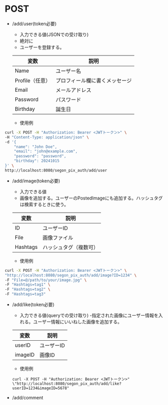 # POST

- /add/user(token必要)

    - 入力できる値(JSONでの受け取り)
    - 絶対に
    - ユーザーを登録する。

    | 変数      |     説明     |
    |-----------|-----------|
    |Name       |  ユーザー名   |
    |Profile（任意）   |  プロフィール欄に書くメッセージ  |
    |Email      |  メールアドレス  |
    |Password       | パスワード  |
    |Birthday   |  誕生日      |

    - 使用例

```bash
curl -X POST -H "Authorization: Bearer <JWTトークン>" \
-H "Content-Type: application/json" \
-d '{
    "name": "John Doe",
    "email": "john@example.com",
    "password": "password",
    "birthday": 20241015
}' \
http://localhost:8080/segon_pix_auth/add/user
```


- /add/image(token必要)
    - 入力できる値
    - 画像を追加する。ユーザーのPostedImageにも追加する。ハッシュタグは検索するときに使う。

    | 変数      | 説明|
    |-----------|-----|
    |ID       |   ユーザーID   |
    |File    |   画像ファイル   |
    |Hashtags     | ハッシュタグ（複数可） |


    - 使用例

```bash
curl -X POST -H "Authorization: Bearer <JWTトークン>" \
"http://localhost:8080/segon_pix_auth/add/image?ID=1234" \
-F "File=@/path/to/your/image.jpg" \
-F "Hashtags=tag1" \
-F "Hashtags=tag2" \
-F "Hashtags=tag3"
```

- /add/like(token必要)
    - 入力できる値(queryでの受け取り)
    -指定された画像にユーザー情報を入れる。ユーザー情報にいいねした画像を追加する。

    | 変数      |     説明     |
    |-----------|-----------|
    |userID     |  ユーザーID  |
    |imageID    |  画像ID  |

    - 使用例

    ```
    curl -X POST -H "Authorization: Bearer <JWTトークン>" \"http://localhost:8080/segon_pix_auth/add/like?userID=1234&imageID=5678"
    ```
- /add/comment
